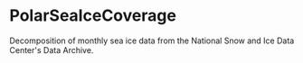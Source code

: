 # PolarSeaIceCoverage
Decomposition of monthly sea ice data from the National Snow and Ice Data Center's Data Archive.
